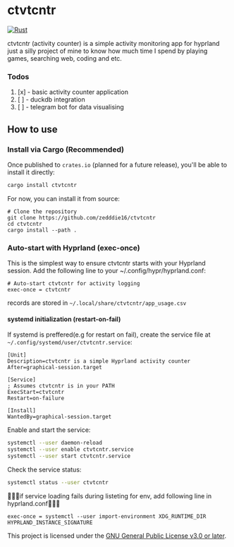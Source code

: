 # ctvtcntr
[![Rust](https://github.com/zedddie16/ctvtcntr/actions/workflows/krab.yml/badge.svg?branch=master)](https://github.com/zedddie16/ctvtcntr/actions/workflows/krab.yml)

ctvtcntr (activity counter) is a simple activity monitoring app for hyprland
just a silly project of mine to know how much time I spend by playing games, searching web, coding and etc.

### Todos
1. [x] - basic activity counter application
2. [ ] - duckdb integration 
3. [ ] - telegram bot for data visualising

## How to use
### Install via Cargo (Recommended)
Once published to `crates.io` (planned for a future release), you'll be able to install it directly:

```sh
cargo install ctvtcntr
```
For now, you can install it from source:

```
# Clone the repository
git clone https://github.com/zedddie16/ctvtcntr
cd ctvtcntr
cargo install --path .
```

### Auto-start with Hyprland (exec-once)
This is the simplest way to ensure ctvtcntr starts with your Hyprland session. 
Add the following line to your ~/.config/hypr/hyprland.conf:
```
# Auto-start ctvtcntr for activity logging
exec-once = ctvtcntr
```
records are stored in `~/.local/share/ctvtcntr/app_usage.csv`

#### systemd initialization (restart-on-fail)
If systemd is preffered(e.g for restart on fail), create the service file at `~/.config/systemd/user/ctvtcntr.service`:
```
[Unit]
Description=ctvtcntr is a simple Hyprland activity counter
After=graphical-session.target

[Service]
; Assumes ctvtcntr is in your PATH
ExecStart=ctvtcntr
Restart=on-failure

[Install]
WantedBy=graphical-session.target
```
Enable and start the service:

```sh
systemctl --user daemon-reload
systemctl --user enable ctvtcntr.service
systemctl --user start ctvtcntr.service
```

Check the service status:
```sh
systemctl status --user ctvtcntr
```

🧐🧐🧐if service loading fails during listeting for env, add following line in hyprland.conf🧐🧐🧐
```config
exec-once = systemctl --user import-environment XDG_RUNTIME_DIR HYPRLAND_INSTANCE_SIGNATURE
```
This project is licensed under the [GNU General Public License v3.0 or later](https://www.gnu.org/licenses/gpl-3.0.txt).

<!-- ; EnvironmentFile=/tmp/hypr/$HYPRLAND_INSTANCE_SIGNATURE/env add under service in unit if env isnt properly passed to the service -->
